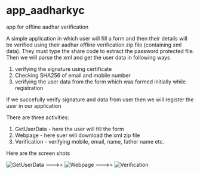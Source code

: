 # app_aadharkyc
app for offline aadhar verification

A simple application in which user will fill a form and 
then their details will be verified using their aadhar offline verification zip file (containing xml data).
They must type the share code to extract the password protected file.
Then we will parse the xml and get the user data in following ways
1. verifying the signature using certificate
2. Checking SHA256 of email and mobile number
3. verifying the user data from the form which was formed initially while registration

If we succefully verify signature and data from user then we will register the user in our application

There are three activities:
1. GetUserData - here the user will fill the form
2. Webpage - here suer will download the xml zip file
3. Verification - verifying mobile, email, name, father name etc.

Here are the screen shots

![GetUserData](https://bn1305files.storage.live.com/y4meDVTZiMJQH17nQn00CGHHMFO4pXjfJuylcLOc0Wm2YF4A1LfXSyyrijACyCg4gaLC8fJkJgpUpguHVXOscvw-ysj0McgZFG11WTjztuQf7m5tmtPtjsKp8lMyVaXWGFs2fdMteyaGvvc3cDNRX613Vkj4v1WLTUjxMH5oa7Sd6EGO2uuG9_IyIzY5I7wLREvsjExZcnjChMWhpX0Ovytig/1%20%282%29.jpg?psid=1&width=264&height=558) --->> ![Webpage](https://bn1305files.storage.live.com/y4mT-F2riyTBbvSwEyxKZ0GgG0EDU2uoFcg-0aNuRVCjJvV69JPwUyy8oRFTKyrK5wBh0kQ_jwzVYbv79ioBU6qF1S3JDHZh415rPAwbvEGokbEmYwOrhgIc83-u8kManwdow2qqTnsmDFT6N22c1Xh3JY-MxPwbJPDerBbSpKroAdGxUYQpkBRhcx-H50G4QrH9FGaz0JogtrB2gT5XbQDjw/1%20%283%29.jpg?psid=1&width=264&height=558) --->> ![Verification](https://bn1305files.storage.live.com/y4mfrVGev4KFvid6MXSsD7EnR4jxGF8M1H755LUgPddKZ3hPFF23by9U4JBXU5WAoKmAVJ6l58g5EmI2LkYLhf8210VIJCjoZ_GrSIPsFRWjfkwWNVPdy7Jb3ty1JyvAvF21b8iuPqr3RiWE-2mjWhhAtnDsiYEKA6TeTb8vLi9ts_2AN3jGigBkdbgu7X0-tht9DHLaFfbAaYr_8okUxrJJw/1%20%281%29.jpg?psid=1&width=264&height=558)
